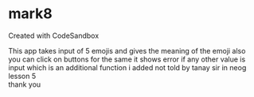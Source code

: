 # mark8
Created with CodeSandbox

This app takes input of 5 emojis and gives the meaning of the emoji also you can click on buttons for the same
it shows error if any other value is input which is an additional function i added not told by tanay sir in neog lesson 5\
thank you
